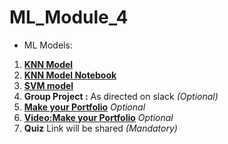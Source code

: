 # ML_Module_4
* ML Models:
1. **[KNN Model](KNN.md)**
2. **[KNN Model Notebook](KNN.ipynb)**
3. **[SVM model](SVM.md)**
4. **Group Project :** As directed on slack *(Optional)*
5. **[Make your Portfolio](https://github.com/DevIncept/Portfolio)** *Optional*
6. **[Video:Make your Portfolio](https://youtu.be/54GubmXCa8o)** *Optional*
7. **Quiz** Link will be shared    *(Mandatory)*
